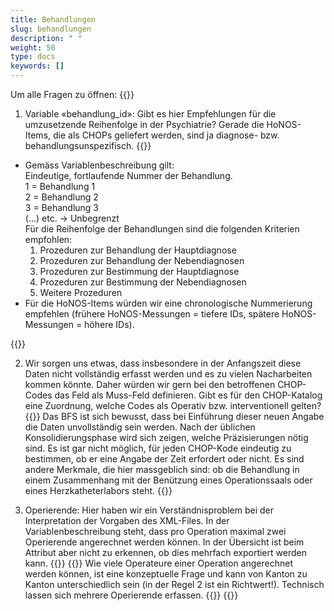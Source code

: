```yaml
---
title: Behandlungen 
slug: behandlungen
description: " "
weight: 50
type: docs
keywords: []
---
```


Um alle Fragen zu öffnen: {{<collapsibleGroupCommand groupId="behandlungen">}}

1. Variable «behandlung_id»: Gibt es hier Empfehlungen für die umzusetzende Reihenfolge in der Psychiatrie? Gerade die HoNOS-Items, die als CHOPs geliefert werden, sind ja diagnose- bzw. behandlungsunspezifisch.
{{<collapsibleBlock groupId="behandlungen">}}
<ul>
<li> Gemäss Variablenbeschreibung gilt: <br />
Eindeutige, fortlaufende Nummer der Behandlung. <br />
1 = Behandlung 1 <br />
2 = Behandlung 2 <br />
3 = Behandlung 3 <br />
(…) etc. -> Unbegrenzt <br />
Für die Reihenfolge der Behandlungen sind die folgenden Kriterien empfohlen:
<ol>
<li> Prozeduren zur Behandlung der Hauptdiagnose </li>
<li> Prozeduren zur Behandlung der Nebendiagnosen </li>
<li> Prozeduren zur Bestimmung der Hauptdiagnose </li>
<li> Prozeduren zur Bestimmung der Nebendiagnosen </li>
<li> Weitere Prozeduren </li>
</ol>
</li>
<li>
Für die HoNOS-Items würden wir eine chronologische Nummerierung empfehlen (frühere HoNOS-Messungen = tiefere IDs, spätere HoNOS-Messungen = höhere IDs).
</li>
</ul>
{{</collapsibleBlock>}}

2. Wir sorgen uns etwas, dass insbesondere in der Anfangszeit diese Daten nicht vollständig erfasst werden und es zu vielen Nacharbeiten kommen könnte. Daher würden wir gern bei den betroffenen CHOP-Codes das Feld als Muss-Feld definieren. Gibt es für den CHOP-Katalog eine Zuordnung, welche Codes als Operativ bzw. interventionell gelten?
{{<collapsibleBlock groupId="behandlungen">}}
Das BFS ist sich bewusst, dass bei Einführung dieser neuen Angabe die Daten unvollständig sein werden. Nach der üblichen Konsolidierungsphase wird sich zeigen, welche Präzisierungen nötig sind. Es ist gar nicht möglich, für jeden CHOP-Kode eindeutig zu bestimmen, ob er eine Angabe der Zeit erfordert oder nicht. Es sind andere Merkmale, die hier massgeblich sind: ob die Behandlung in einem Zusammenhang mit der Benützung eines Operationssaals oder eines Herzkatheterlabors steht.
{{</collapsibleBlock>}}

3. Operierende: Hier haben wir ein Verständnisproblem bei der Interpretation der Vorgaben des XML-Files. In der Variablenbeschreibung steht, dass pro Operation maximal zwei Operierende angerechnet werden können. In der Übersicht ist beim Attribut aber nicht zu erkennen, ob dies mehrfach exportiert werden kann.
{{<collapsibleBlock groupId="behandlungen">}}
{{<insertImage image="Image1.jpg" class="bord taille">}}
Wie viele Operateure einer Operation angerechnet werden können, ist eine konzeptuelle Frage und kann von Kanton zu Kanton unterschiedlich sein (in der Regel 2 ist ein Richtwert!). Technisch lassen sich mehrere Operierende erfassen.
{{<insertImage image="Image2.png" class="bord taille">}}
{{</collapsibleBlock>}}
